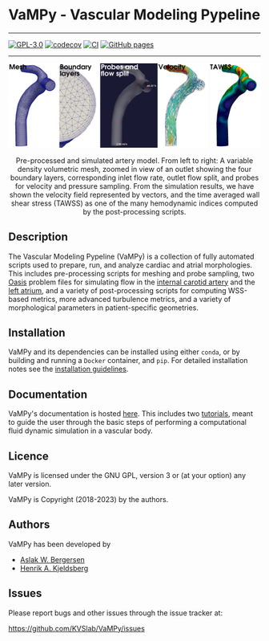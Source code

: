 # VaMPy - Vascular Modeling Pypeline
_________________
[![GPL-3.0](https://img.shields.io/github/license/hkjeldsberg/vampy)](LICENSE)
[![codecov](https://codecov.io/gh/KVSlab/VaMPy/branch/master/graph/badge.svg?token=M2NMX6HOSZ)](https://codecov.io/gh/KVSlab/VaMPy)
[![CI](https://github.com/kvslab/vampy/actions/workflows/check_and_test_package.yml/badge.svg)](https://github.com/kvslab/vampy/actions/workflows/check_and_test_package.yml)
[![GitHub pages](https://github.com/kvslab/vampy/actions/workflows/deploy_pages.yml/badge.svg)](https://github.com/kvslab/vampy/actions/workflows/deploy_pages.yml)
_________________

<p align="center">
    <img src=docs/figures/artery_pipeline.png width="830 height="370" alt="Output pre processing"/>
</p>
<p align="center">
    Pre-processed and simulated artery model. From left to right: A variable density volumetric mesh, zoomed in view of an outlet showing the four boundary layers, corresponding inlet flow rate, outlet flow split, and probes for velocity and pressure sampling. From the simulation results, we have shown the velocity field represented by vectors, and the time averaged wall shear stress (TAWSS) as one of the many hemodynamic indices computed by the post-processing scripts.
</p>

Description
-----------
The Vascular Modeling Pypeline (VaMPy) is a collection of fully automated scripts used to prepare, run, and analyze cardiac and atrial morphologies.  This includes pre-processing scripts for meshing and probe sampling, two [Oasis](https://github.com/mikaem/Oasis) problem files for simulating flow in the [internal carotid artery](https://en.wikipedia.org/wiki/Internal_carotid_artery) and the [left atrium](https://en.wikipedia.org/wiki/Atrium_(heart)), and a variety of post-processing scripts for computing WSS-based metrics, more advanced turbulence metrics, and a variety of morphological parameters in patient-specific geometries. 

Installation
------------
VaMPy and its dependencies can be installed using either `conda`, or by building and running a `Docker` container, and `pip`. 
For detailed installation notes see the [installation guidelines](https://kvslab.github.io/VaMPy/installation.html).  

Documentation
-------------
VaMPy's documentation is hosted [here](https://kvslab.github.io/VaMPy).
This includes two [tutorials](https://kvslab.github.io/VaMPy/tutorials.html), meant to guide the user through the basic steps of performing a computational fluid dynamic simulation in a vascular body.

Licence
-------
VaMPy is licensed under the GNU GPL, version 3 or (at your option) any
later version.

VaMPy is Copyright (2018-2023) by the authors.

Authors
-------
VaMPy has been developed by

* [Aslak W. Bergersen](https://github.com/aslakbergersen)
* [Henrik A. Kjeldsberg](https://github.com/HKjeldsberg)

Issues
------
Please report bugs and other issues through the issue tracker at:

https://github.com/KVSlab/VaMPy/issues
